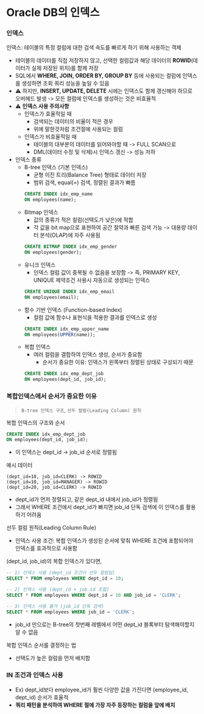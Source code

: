 # Oracle DB의 인덱스
### 인덱스
인덱스: 테이블의 특정 컬럼에 대한 검색 속도를 빠르게 하기 위해 사용하는 객체
  - 테이블의 데이터를 직접 저장하지 않고, 선택한 컬럼값과 해당 데이터의 **ROWID**(데이터가 실제 저장된 위치)를 함께 저장
  - SQL에서 **WHERE, JOIN, ORDER BY, GROUP BY** 등에 사용되는 컬럼에 인덱스를 생성하면 조회 쿼리 성능을 높일 수 있음
  - ⚠️ 하지만, **INSERT, UPDATE, DELETE** 시에는 인덱스도 함께 갱신해야 하므로 오버헤드 발생 -> 모든 컬럼에 인덱스를 생성하는 것은 비효율적
  - ⚠️ **인덱스 사용 주의사항**
    - 인덱스가 효율적일 때
      - 검색되는 데이터의 비율이 적은 경우
      - 위에 말한것처럼 조건절에 사용되는 컬럼
    - 인덱스가 비효율적일 때
      - 테이블의 대부분의 데이터를 읽어와야할 때 -> FULL SCAN으로
      - DML(데이터 수정 및 삭제)시 인덱스 갱신 -> 성능 저하
  - 인덱스 종류
    - B-tree 인덱스 (기본 인덱스)
      - 균형 이진 트리(Balance Tree) 형태로 데이터 저장
      - 범위 검색, equal(=) 검색, 정렬된 결과가 빠름
      ```sql
      CREATE INDEX idx_emp_name
      ON employees(name);
      ```
    - Bitmap 인덱스
      - 값의 종류가 적은 컬럼(선택도가 낮은)에 적합
      - 각 값을 bit map으로 표현하여 공간 절약과 빠른 검색 가능 -> 대용량 데이터 분석(OLAP)에 자주 사용됨
      ```sql
      CREATE BITMAP INDEX idx_emp_gender
      ON employees(gender);
      ```
    - 유니크 인덱스
      - 인덱스 컬럼 값이 중복될 수 없음을 보장함 -> 즉, PRIMARY KEY, UNIQUE 제약조건 사용시 자동으로 생성되는 인덱스
      ```sql
      CREATE UNIQUE INDEX idx_emp_email
      ON employees(email);
      ```
    - 함수 기반 인덱스 (Function-based Index)
      - 컬럼 값에 함수나 표현식을 적용한 결과를 인덱스로 생성
      ```sql
      CREATE INDEX idx_emp_upper_name
      ON employees(UPPER(name));
      ```
    - 복합 인덱스
      - 여러 컬럼을 결합하여 인덱스 생성, 순서가 중요함
        - 순서가 중요한 이유: 인덱스가 왼쪽부터 정렬된 상태로 구성되기 때문
      ```sql
      CREATE INDEX idx_emp_dept_job
      ON employees(dept_id, job_id);
      ```

### 복합인덱스에서 순서가 중요한 이유
> `B-tree 인덱스 구조`, `선두 컬럼(Leading Column) 원칙`

복합 인덱스의 구조와 순서
```sql
CREATE INDEX idx_emp_dept_job
ON employees(dept_id, job_id);
```
- 이 인덱스는 dept_id ->  job_id 순서로 정렬됨

예시 데이터
```
(dept_id=10, job_id=CLERK) -> ROWID
(dept_id=10, job_id=MANAGER) -> ROWID
(dept_id=20, job_id=CLERK) -> ROWID
```
- dept_id가 먼저 정렬되고, 같은 dept_id 내에서 job_id가 정렬됨
- 그래서 WHERE 조건에서 dept_id가 빠지면 job_id 단독 검색에 이 인덱스를 활용하기 어려움

선두 컬럼 원칙(Leading Column Rule)
- 인덱스 사용 조건: 복합 인덱스가 생성된 순서에 맞춰 WHERE 조건에 포함되어야 인덱스를 효과적으로 사용함

(dept_id, job_id)의 복합 인덱스가 있다면, 
```sql
-- 1) 인덱스 사용 (dept_id 조건이 선두 컬럼임)
SELECT * FROM employees WHERE dept_id = 10;

-- 2) 인덱스 사용 (dept_id + job_id 조합)
SELECT * FROM employees WHERE dept_id = 10 AND job_id = 'CLERK';

-- 3) 인덱스 사용 불가 (job_id 단독 검색)
SELECT * FROM employees WHERE job_id = 'CLERK';
```
- job_id 만으로는 B-tree의 첫번째 레벨에서 어떤 dept_id 블록부터 탐색해야할지 알 수 없음

복합 인덱스 순서를 결정하는 법
- 선택도가 높은 컬럼을 먼저 배치함

### IN 조건과 인덱스 사용

  - Ex) dept_id보다 employee_id가 훨씬 다양한 값을 가진다면 (employee_id, dept_id) 순서가 효율적
  - **쿼리 패턴을 분석하여 WHERE 절에 가장 자주 등장하는 컬럼을 앞에 배치**
